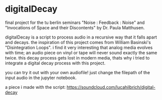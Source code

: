 # digitalDecay
final project for the tu berlin seminars "Noise : Feedback : Noise" and "Invocations of Space and their Discontents" by Dr. Paula Matthusen.

digitalDecay is a script to process audio in a recursive way that it falls apart and decays. the inspiration of this project comes from William Basinski's "Disintegration Loops". i find it very interesting that analog media evolves with time; an audio piece on vinyl or tape will never sound exactly the same twice. this decay process gets lost in modern media, thats why i tried to integrate a digital decay process with this project.

you can try it out with your own audiofile! just change the filepath of the input audio in the jupyter notebook.

a piece i made with the script: https://soundcloud.com/lucahilbrich/digital-decay
